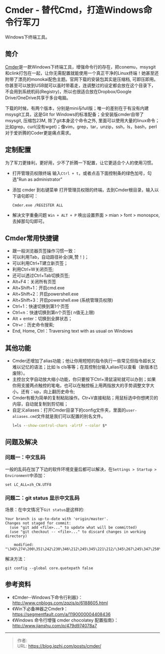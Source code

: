 # Cmder - 替代Cmd，打造Windows命令行军刀


Windows下终端工具。

<!--more-->

## 简介
[Cmder](http://cmder.net/)是一款Windows下终端工具，增强命令行的存在，把conemu，msysgit和clink打包在一起，让你无需配置就能使用一个真正干净的Linux终端！她甚至还附带了漂亮的monokai配色主题。官网下载的安装包其实是压缩档, 可即压即用。你甚至可以放到USB就可以虽时带着走，连调整过的设定都会放在这个目录下，不会用到系统机码(Registry)，所以也很适合放在Dropbox/Google Drive/OneDrive共享于多台电脑。

下载的时候，有两个版本，分别是mini与full版；唯一的差别在于有没有内建msysgit工具，这是Git for Windows的标准配备；全安装版cmder自带了msysgit, 压缩包23M, 除了git本身这个命令之外, 里面可以使用大量的linux命令；比如grep，curl(没有wget)；像vim，grep，tar，unzip，ssh，ls，bash，perl对于爱折腾的Coder更是痛点需求。

## 定制配置
为了军刀更锋利，更好用，少不了折腾一下配置，让它更适合个人的使用习惯。

- 打开管理员权限终端
    输入`Ctrl + t`，或者点击下面控制条的绿色加号，勾选"Run as administrator"

- 添加 cmder 到右键菜单
    打开管理员权限的终端，去到Cmder根目录，输入以下语句即可：
    ```shell
    Cmder.exe /REGISTER ALL
    ```

- 解决文字重叠问题
    `Win + ALT + P` 唤出设置界面 > mian > font > monospce,去掉那勾勾即可。

## Cmder常用快捷键
- 跟一般浏览器页签操作习惯一致：
- 可以利用Tab，自动路径补全(爽,赞！)；
- 可以利用Ctrl+T建立新页签；
- 利用Ctrl+W关闭页签;
- 还可以透过Ctrl+Tab切换页签;
- Alt+F4：关闭所有页签
- Alt+Shift+1：开启cmd.exe
- Alt+Shift+2：开启powershell.exe
- Alt+Shift+3：开启powershell.exe (系统管理员权限)
- Ctrl+1：快速切换到第1个页签
- Ctrl+n：快速切换到第n个页签( n值无上限)
- Alt + enter：切换到全屏状态；
- Ctr+r：历史命令搜索;
- End, Home, Ctrl：Traversing text with as usual on Windows

## 其他功能
- Cmder还增加了alias功能；他让你用短短的指令执行一些常见但指令超长又难以记忆的语法；比如 ls cls等等；在其控制台输入alias可以查看（新版本已废除）。
- 主控台文字自动放大缩小功能，你只要按下Ctrl+滑鼠滚轮就可以办到；如果你用支援两点触控的笔电，也可以在触控板上用两指放大的手势调整文字大小。还有：up，向上翻历史命令;
- Cmder有极为简单的复制粘贴操作。Ctr+V直接粘贴；用鼠标选中你想拷贝的内容，自动就复制到剪切板；
- 自定义aliases：打开Cmder目录下的config文件夹，里面的`user-aliases.cmd`文件就是我们可以配置的别名文件。
    ```cmd
    l=ls --show-control-chars -alrtF --color $*
    ```

## 问题及解决
### 问题一：中文乱码
一般的乱码在加了下边的软件环境变量后都可以解决，在`Settings > Startup > Environment`中添加：
```
set LC_ALL=zh_CN.UTF8
```

### 问题二：git status 显示中文乱码
场景：在中文情况下`Git status`是这样的:
```
Your branch is up-to-date with 'origin/master'.
Changes not staged for commit:
  (use "git add <file>..." to update what will be committed)
  (use "git checkout -- <file>..." to discard changes in working directory)

    modified:   "\345\274\200\351\242\230\346\212\245\345\221\212/\345\267\245\347\250\213\347\241\225\345\243\253\347\240\224\347\251\266\347\224\237\345\255\246\344\275\215\350\256\272\346\226\207\345\274\200\351\242\230\346\212\245\345\221\212\342\200\224\346\235\250\345\263\273\351\271\217.doc"
```

解决方法：
```shell
git config --global core.quotepath false
```

## 参考资料
- 《Cmder--Windows下命令行利器》：http://www.cnblogs.com/zqzjs/p/6188605.html
- 《Win下必备神器之Cmder》：https://segmentfault.com/a/1190000004408436
- 《Windows 命令行增强 cmder chocolatey 配置指南》：http://www.jianshu.com/p/479d974078a7


---

> 作者:   
> URL: https://blog.iqzhi.com/posts/cmder/  

